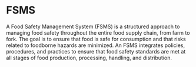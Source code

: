 # FSMS
A Food Safety Management System (FSMS) is a structured approach to managing food safety throughout the entire food supply chain, from farm to fork. The goal is to ensure that food is safe for consumption and that risks related to foodborne hazards are minimized. An FSMS integrates policies, procedures, and practices to ensure that food safety standards are met at all stages of food production, processing, handling, and distribution.
